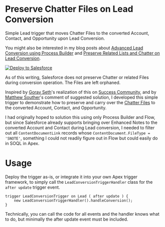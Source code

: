 # Preserve Chatter Files on Lead Conversion

Simple Lead trigger that moves Chatter Files to the converted Account, Contact, and Opportunity upon Lead Conversion.

You might also be interested in my blog posts about [Advanced Lead Conversion using Process Builder](https://douglascayers.com/2016/06/26/advanced-lead-conversion-with-process-builder/) and [Preserve Related Lists and Chatter on Lead Conversion](https://douglascayers.com/2016/05/29/salesforce-preserve-related-lists-and-chatter-on-lead-conversion/).

<a href="https://githubsfdeploy.herokuapp.com">
  <img alt="Deploy to Salesforce"
       src="https://raw.githubusercontent.com/afawcett/githubsfdeploy/master/deploy.png">
</a>

As of this writing, Salesforce does not preserve Chatter or related Files during conversion operation. The Files are left orphaned.

Inspired by [Gorav Seth](https://twitter.com/goravseth)'s realization of this on [Success Community](https://success.salesforce.com/0D53A00002uKsks), and by [Matthew Souther](https://www.linkedin.com/in/matthewsouther)'s comment of suggested solution,
I developed this simple trigger to demonstrate how to preserve and carry over the [Chatter Files](https://developer.salesforce.com/docs/atlas.en-us.api.meta/api/sforce_api_objects_contentdocument.htm) to the converted Account, Contact, and Opportunity.

I had originally hoped to solution this using only Process Builder and Flow, but since Salesforce already supports bringing over Enhanced Notes to the converted Account and Contact during Lead conversion, I needed to filter out all `ContentDocumentLink` records whose `ContentDocument.FileType = 'SNOTE'`, something I could not readily figure out in Flow but could easily do in SOQL in Apex.

# Usage

Deploy the trigger as-is, or integrate it into your own Apex trigger framework, to simply call the `LeadConversionTriggerHandler` class
for the `after update` trigger event.

    trigger LeadConversionTrigger on Lead ( after update ) {
        new LeadConversionTriggerHandler().handleConversion();
    }

Technically, you can call the code for all events and the handler knows what to do, but minimally the after update event must be included.
